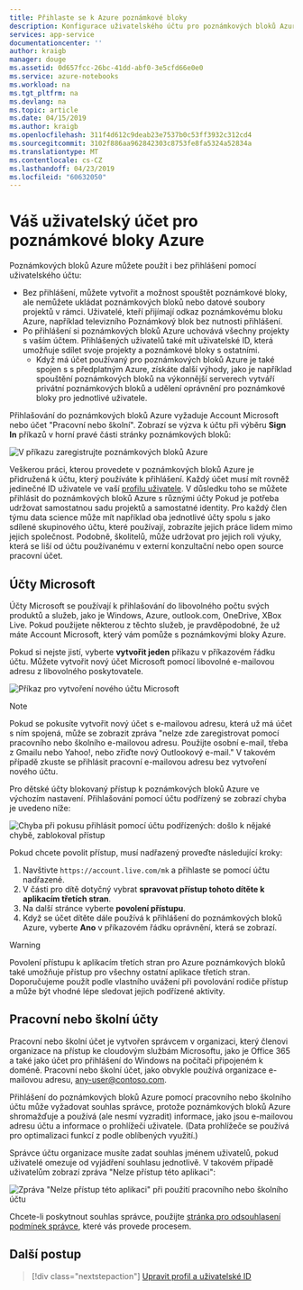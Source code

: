 ```yaml
---
title: Přihlaste se k Azure poznámkové bloky
description: Konfigurace uživatelského účtu pro poznámkových bloků Azure pomocí účtu Microsoft nebo pracovní nebo školní účet.
services: app-service
documentationcenter: ''
author: kraigb
manager: douge
ms.assetid: 0d657fcc-26bc-41dd-abf0-3e5cfd66e0e0
ms.service: azure-notebooks
ms.workload: na
ms.tgt_pltfrm: na
ms.devlang: na
ms.topic: article
ms.date: 04/15/2019
ms.author: kraigb
ms.openlocfilehash: 311f4d612c9deab23e7537b0c53ff3932c312cd4
ms.sourcegitcommit: 3102f886aa962842303c8753fe8fa5324a52834a
ms.translationtype: MT
ms.contentlocale: cs-CZ
ms.lasthandoff: 04/23/2019
ms.locfileid: "60632050"
---
```

# <a name="your-user-account-for-azure-notebooks"></a>Váš uživatelský účet pro poznámkové bloky Azure

Poznámkových bloků Azure můžete použít i bez přihlášení pomocí uživatelského účtu:

- Bez přihlášení, můžete vytvořit a možnost spouštět poznámkové bloky, ale nemůžete ukládat poznámkových bloků nebo datové soubory projektů v rámci. Uživatelé, kteří přijímají odkaz poznámkovému bloku Azure, například televizního Poznámkový blok bez nutnosti přihlášení.
- Po přihlášení si poznámkových bloků Azure uchovává všechny projekty s vaším účtem. Přihlášených uživatelů také mít uživatelské ID, která umožňuje sdílet svoje projekty a poznámkové bloky s ostatními.
  - Když má účet používaný pro poznámkových bloků Azure je také spojen s s předplatným Azure, získáte další výhody, jako je například spouštění poznámkových bloků na výkonnější serverech vytváří privátní poznámkových bloků a udělení oprávnění pro poznámkové bloky pro jednotlivé uživatele.

Přihlašování do poznámkových bloků Azure vyžaduje Account Microsoft nebo účet "Pracovní nebo školní". Zobrazí se výzva k účtu při výběru **Sign In** příkazů v horní pravé části stránky poznámkových bloků:

![V příkazu zaregistrujte poznámkových bloků Azure](media/accounts/sign-in-command.png)

Veškerou práci, kterou provedete v poznámkových bloků Azure je přidružená k účtu, který používáte k přihlášení. Každý účet musí mít rovněž jedinečné ID uživatele ve vaší [profilu uživatele](azure-notebooks-user-profile.md). V důsledku toho se můžete přihlásit do poznámkových bloků Azure s různými účty Pokud je potřeba udržovat samostatnou sadu projektů a samostatné identity. Pro každý člen týmu data science může mít například oba jednotlivé účty spolu s jako sdílené skupinového účtu, které používají, zobrazíte jejich práce lidem mimo jejich společnost. Podobně, školitelů, může udržovat pro jejich roli výuky, která se liší od účtu používanému v externí konzultační nebo open source pracovní účet.

## <a name="microsoft-accounts"></a>Účty Microsoft

Účty Microsoft se používají k přihlašování do libovolného počtu svých produktů a služeb, jako je Windows, Azure, outlook.com, OneDrive, XBox Live. Pokud použijete některou z těchto služeb, je pravděpodobné, že už máte Account Microsoft, který vám pomůže s poznámkovými bloky Azure.

Pokud si nejste jistí, vyberte **vytvořit jeden** příkazu v příkazovém řádku účtu. Můžete vytvořit nový účet Microsoft pomocí libovolné e-mailovou adresu z libovolného poskytovatele.

![Příkaz pro vytvoření nového účtu Microsoft](media/accounts/create-new-microsoft-account.png)

> [!Note]
> Pokud se pokusíte vytvořit nový účet s e-mailovou adresu, která už má účet s ním spojená, může se zobrazit zpráva "nelze zde zaregistrovat pomocí pracovního nebo školního e-mailovou adresu. Použijte osobní e-mail, třeba z Gmailu nebo Yahoo!, nebo zřiďte nový Outlookový e-mail." V takovém případě zkuste se přihlásit pracovní e-mailovou adresu bez vytvoření nového účtu.

Pro dětské účty blokovaný přístup k poznámkových bloků Azure ve výchozím nastavení. Přihlašování pomocí účtu podřízený se zobrazí chyba je uvedeno níže:

![Chyba při pokusu přihlásit pomocí účtu podřízených: došlo k nějaké chybě, zablokoval přístup](media/accounts/child-account-error.png)

Pokud chcete povolit přístup, musí nadřazený proveďte následující kroky:

1. Navštivte `https://account.live.com/mk` a přihlaste se pomocí účtu nadřazené.
1. V části pro dítě dotyčný vybrat **spravovat přístup tohoto dítěte k aplikacím třetích stran**.
1. Na další stránce vyberte **povolení přístupu**.
1. Když se účet dítěte dále používá k přihlášení do poznámkových bloků Azure, vyberte **Ano** v příkazovém řádku oprávnění, která se zobrazí.

> [!Warning]
> Povolení přístupu k aplikacím třetích stran pro Azure poznámkových bloků také umožňuje přístup pro všechny ostatní aplikace třetích stran. Doporučujeme použít podle vlastního uvážení při povolování rodiče přístup a může být vhodné lépe sledovat jejich podřízené aktivity.

## <a name="work-or-school-accounts"></a>Pracovní nebo školní účty

Pracovní nebo školní účet je vytvořen správcem v organizaci, který členovi organizace na přístup ke cloudovým službám Microsoftu, jako je Office 365 a také jako účet pro přihlášení do Windows na počítači připojeném k doméně. Pracovní nebo školní účet, jako obvykle používá organizace e-mailovou adresu, any-user@contoso.com.

Přihlášení do poznámkových bloků Azure pomocí pracovního nebo školního účtu může vyžadovat souhlas správce, protože poznámkových bloků Azure shromažďuje a používá (ale nesmí vyzradit) informace, jako jsou e-mailovou adresu účtu a informace o prohlížeči uživatele. (Data prohlížeče se používá pro optimalizaci funkcí z podle oblíbených využití.)

Správce účtu organizace musíte zadat souhlas jménem uživatelů, pokud uživatelé omezuje od vyjádření souhlasu jednotlivě. V takovém případě uživatelům zobrazí zpráva "Nelze přístup této aplikaci":

![Zpráva "Nelze přístup této aplikaci" při použití pracovního nebo školního účtu](media/accounts/consent-permissions-denied.png)

Chcete-li poskytnout souhlas správce, použijte [stránka pro odsouhlasení podmínek správce](https://notebooks.azure.com/account/adminConsent), které vás provede procesem.

## <a name="next-steps"></a>Další postup  

> [!div class="nextstepaction"]
> [Upravit profil a uživatelské ID](azure-notebooks-user-profile.md)
